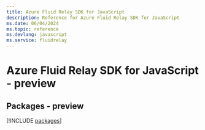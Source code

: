 ```yaml
---
title: Azure Fluid Relay SDK for JavaScript
description: Reference for Azure Fluid Relay SDK for JavaScript
ms.date: 06/04/2024
ms.topic: reference
ms.devlang: javascript
ms.service: fluidrelay
---
```

# Azure Fluid Relay SDK for JavaScript - preview
## Packages - preview
[!INCLUDE [packages](fluid-relay-index.md)]